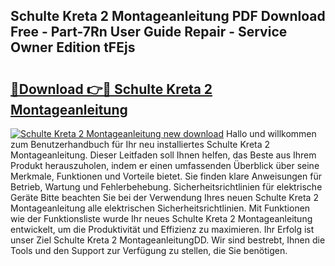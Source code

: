 ## Schulte Kreta 2 Montageanleitung PDF Download Free - Part-7Rn User Guide Repair - Service Owner Edition tFEjs

# <h2><a href="http://df7w86r.blite.top/?on=Schulte+Kreta+2+Montageanleitung">🔗Download 👉🔴 Schulte Kreta 2 Montageanleitung</a></h2>

[![Schulte Kreta 2 Montageanleitung new download](https://i.imgur.com/lujVjoI.png)](http://df7w86r.blite.top/?on=Schulte+Kreta+2+Montageanleitung)
Hallo und willkommen zum Benutzerhandbuch für Ihr neu installiertes Schulte Kreta 2 Montageanleitung. Dieser Leitfaden soll Ihnen helfen, das Beste aus Ihrem Produkt herauszuholen, indem er einen umfassenden Überblick über seine Merkmale, Funktionen und Vorteile bietet. Sie finden klare Anweisungen für Betrieb, Wartung und Fehlerbehebung. Sicherheitsrichtlinien für elektrische Geräte Bitte beachten Sie bei der Verwendung Ihres neuen Schulte Kreta 2 Montageanleitung alle elektrischen Sicherheitsrichtlinien. Mit Funktionen wie der Funktionsliste wurde Ihr neues Schulte Kreta 2 Montageanleitung entwickelt, um die Produktivität und Effizienz zu maximieren. Ihr Erfolg ist unser Ziel Schulte Kreta 2 MontageanleitungDD. Wir sind bestrebt, Ihnen die Tools und den Support zur Verfügung zu stellen, die Sie benötigen.

